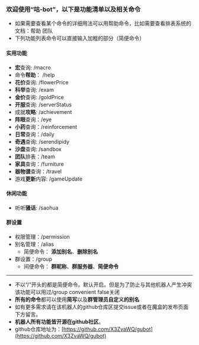 ### 欢迎使用“咕-bot”，以下是功能清单以及相关命令
- 如果需要查看某个命令的详细用法可以用帮助命令，比如需要查看排表系统的文档：帮助 团队
- 下列功能列表命令可以直接输入加粗的部分（简便命令）  
#### 实用功能
- **宏**查询: /macro
- 命令**帮助**： /help
- **花价**查询: /flowerPrice
- **科举**查询: /exam
- **金价**查询: /goldPrice 
- **开服**查询: /serverStatus
- 成就**攻略**: /achievement
- **阵眼**查询：/eye
- **小药**查询：/reinforcement
- **日常**查询：/daily
- **奇遇**查询: /serendipidy
- **沙盘**查询: /sandbox
- **团队**排表：/team
- **家具**查询：/furniture
- **器物谱**查询：/travel
- 游戏**更新**内容: /gameUpdate  
#### 休闲功能
- 听听**骚话**: /saohua  
#### 群设置
- 权限管理：/permission
- 别名管理：/alias
    - 简便命令： **添加别名**、**删除别名**
- 群设置：/group
    - 间便命令： **群昵称**、**群服务器**、**简便命令**
---
- 不以“/”开头的都是简便命令。默认开启。但是为了防止与其他机器人产生冲突该功能可以用过/group convenient false关闭
- **所有的命令**都可以使用**简写**以及**群管理员自定义的别名**
- 如有更多需求请在该机器人的github仓库区提交issue或者在魔盒的发布页面下方留言。
- **机器人所有功能皆开源在github社区**。
- github仓库地址为：[https://github.com/X3ZvaWQ/gubot](https://github.com/X3ZvaWQ/gubot)

